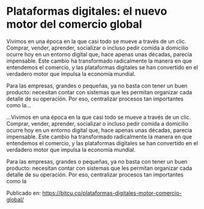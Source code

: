 # Plataformas digitales: el nuevo motor del comercio global

Vivimos en una época en la que casi todo se mueve a través de un clic. Comprar, vender, aprender, socializar o incluso pedir comida a domicilio ocurre hoy en un entorno digital que, hace apenas unas décadas, parecía impensable. Este cambio ha transformado radicalmente la manera en que entendemos el comercio, y las plataformas digitales se han convertido en el verdadero motor que impulsa la economía mundial.



Para las empresas, grandes o pequeñas, ya no basta con tener un buen producto: necesitan contar con sistemas que les permitan organizar cada detalle de su operación. Por eso, centralizar procesos tan importantes como la...

...Vivimos en una época en la que casi todo se mueve a través de un clic. Comprar, vender, aprender, socializar o incluso pedir comida a domicilio ocurre hoy en un entorno digital que, hace apenas unas décadas, parecía impensable. Este cambio ha transformado radicalmente la manera en que entendemos el comercio, y las plataformas digitales se han convertido en el verdadero motor que impulsa la economía mundial.



Para las empresas, grandes o pequeñas, ya no basta con tener un buen producto: necesitan contar con sistemas que les permitan organizar cada detalle de su operación. Por eso, centralizar procesos tan importantes como la

Publicado en: https://bitcu.co/plataformas-digitales-motor-comercio-global/
